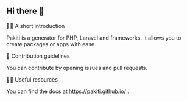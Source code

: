 ## Hi there 👋

🙋‍♀️ A short introduction

Pakiti is a generator for PHP, Laravel and frameworks. It allows you to create packages or apps with ease.

🌈 Contribution guidelines

You can contribute by opening issues and pull requests.

👩‍💻 Useful resources

You can find the docs at [https://pakiti.github.io/
](https://pakiti.github.io/).
